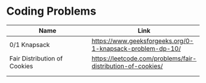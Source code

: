 # Coding Problems

<table><thead><tr><th width="210.5">Name</th><th>Link</th></tr></thead><tbody><tr><td>0/1 Knapsack</td><td><a href="https://www.geeksforgeeks.org/0-1-knapsack-problem-dp-10/">https://www.geeksforgeeks.org/0-1-knapsack-problem-dp-10/</a></td></tr><tr><td>Fair Distribution of Cookies</td><td><a href="https://leetcode.com/problems/fair-distribution-of-cookies/">https://leetcode.com/problems/fair-distribution-of-cookies/</a></td></tr><tr><td></td><td></td></tr><tr><td></td><td></td></tr></tbody></table>


